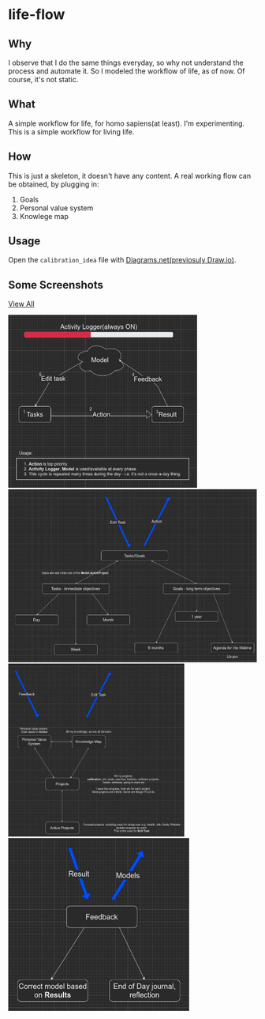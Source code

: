 # life-flow

## Why

I observe that I do the same things everyday, so why not understand the process and automate it.
So I modeled the workflow of life, as of now.
Of course, it's not static.

## What

A simple workflow for life, for homo sapiens(at least).
I'm experimenting.
This is a simple workflow for living life.

## How

This is just a skeleton, it doesn't have any content.
A real working flow can be obtained, by plugging in:

1. Goals
2. Personal value system
3. Knowlege map

## Usage

Open the `calibration_idea` file with [Diagrams.net(previosuly Draw.io)](https://app.diagrams.net/).

## Some Screenshots

<a href="https://viewer.diagrams.net/?tags=%7B%7D&target=blank&highlight=0000ff&edit=_blank&layers=1&nav=1&title=calibration_idea.drawio#R%3Cmxfile%20pages%3D%228%22%3E%3Cdiagram%20id%3D%22nVED_cFmHkKYGcl0D_A5%22%20name%3D%22high-level%20view%22%3E3VrZcuI6EP0a6t77AGW8sDwCAZKZJGQGyPaSErZiKxjLyGL9%2BivZMl4BBzKZVB4orJbUkk53H0ltl5TObN0nwLVusAHtkiwZ65JyUZJlWaqr7I9LNoGkKleFxCTIELJIMERbKISSkC6QAb1EQ4qxTZGbFOrYcaBOEzJACF4lm71iOzmqC0yYEQx1YGelD8igViBtaFIkv4TItMKRq5KomYGwsRB4FjDwKiZSuiWlQzCmwdNs3YE2Ry%2FEJejX21O7mxiBDs3pMPYgGUzeOCayZIMJM4zfqCTXbNa%2B%2FYodXuPRjVhqbb7AYUXZ8w3RYg1k1V1HlezJ5P8j4E29UBUbM9AW1AUTs5EzDUY0AAVMl4%2B03GPzlzu6Q4dyX1OXF8t1T2%2F18N3Dj6jbCBATijW9TGzAFPl14dJ%2FTVvKzXI2N%2Bv6y01HRxaZ%2Fi7LO0h3UEVrkwleOAbk%2FatshisLUTh0gc5rV8xzmcyiM1tUZ5EVYC8hoXAdE4nx%2BhDPICUb1iSsDa0u%2FF5uiPIqcqJdGyvmQDUhA8JvzZ3qyLTsQawxLMaMfdD4XQNxCWXWK2Cl%2FhXtPTzJox%2BuXa%2B17xf1xe%2F7M61UrR00EzRY8Imigx32144sJ7ESJtTCJnaAfY2xK%2Bz1BindCOoAC4qT1oRrRB959wobPCg%2B%2BUVNE8WLtdDuFzaxwh0kiMEPSShzmCkCZVpYfIrXRar8UqiLh4eYoKwe8jAPL4gODwAo2JPGwN8fDrLEAT3orwTagKJlku3ynM%2Fv2iIEbGINXIwc6sU033FBFAaymgyDakNKOXKgMXLr3dTO9PSPoTmxoZ1Kcx2CbFK97S7nW2hMpl338vbcAFIPx49ts42Rhw3bbVwu1G28MD6F8hQlaWs1h%2FGaOYxXVf4o5X2MI7R0irBzuic8rW%2Fmj%2BTZUMzB%2BmJIGnfg%2BulMT6gf9ITQ%2Fq82XLf4OcjnJEM8MrcAnof0fKasJmnyMEvuGDHBhxE97mHE0xlQLsiAjYIMGPNPLcc9Q9n7iDLLhFoyOpS01wfrFr3i5760okZKUTWlKAAmo%2BgLsmsPMlYE%2BvT0sLp7u1G21%2ByWUO%2FfXg%2Bave3js3tmWDW%2B1Dmy9qXPkWJ7PGomS3eeldbzr58d%2FeflJdxMnNbk3IOkcngjPEJ16QNZdEjU4uRXkPoqjbr2PvrzS%2BnT5emc2CjIieqX4sS6lKIy7UROVFPHTKVRjBPfe5ytpcaRpY8%2Bzmau%2BdvVy%2FOv1eipPLp31PHVTWdhw3JII8BeJLGPRQAjGJr0eWAj0%2BEBwdyL%2B1yb0xDSgd0SFTNkGLZ%2F54KMusHEV8UdU%2BDC9GrtknbBdbFrVkDv6XDyL1kfwHzV1HFSbmaZL4%2F45PcTXzHQ5Qzo8rcDXWkc324%2BFXQlA7ry7UAvssd%2FKuhqBnT124GupTMT2l8GXcuArn070NP08pmOfqsog5ftYj4dy5uV16w7PS1nHx17%2FvuA1reDvpo6a2nVLPb1P4T9cKPczuWXsWu6T%2B3e21V7u%2B7nYB9eAw20zL1TchOUBer8UmnDV5q9VMYuk76ipNRzgZOWfcx4cc3VSonjtptI3qiTvamlyZFJgxm%2FZzoTj%2F8hj5%2F7scv9gyBMEN1Ujoycj8yexh8PjvxecJZsTazLNTZNFmeFceq8Y5h0nveIaslHfeFBdrntgSVAth%2FdLEr4ZQGyqOQTdi3gwWPGmJBi5jnPDkol7Tcjy1%2BDvtH9ifsFAl0IKF%2BUNAMOXwJl91NeYywIckwusHhrw781lXm%2FCl%2BhhOg%2FvJmD%2BfoB%2B2FHh2VQDhpSi3WuZFes8q5DyDXOMIExe3EVFoGviaXmJBaMt86g8fjwfNN0Jkva6W8RusquPrimYif%2BwhIcgz3F%2F8nXUEcSP2n%2BZobXOX7KhfyH2Dwn2V7Lu7mfkmzP8LkzGM3nzXG3PhuUu3A8mL%2Bys0yWz2vfbxNt%2Fr1Do103H5fNH5O31vB%2B80CftckI5W6iKcxN5rnunoXuPpsQuJZ2M83AtB8TVUtgouTc07VaDij194OyLx2Z2SX%2BBfYKbDglDW7%2FKx1PUHacfqs%2FfXukwKFYv5y9%2FAY46nZaglKKwZZNUMZiYPdhiOSTnGftaCZ8iTNbm%2FzzmsoEY%2BpR9lghxE8ZtYnwcJ5vfEW23cE2Jv4ISrfZ7XR7XAsleArDGvFaPZ0AFRTVxpTiGRPW8hOSB73weByFdFXQRU6ImyI5tXx7FYilM43G9%2Bb2ggHsHLbcRVtuqMo%2By%2FlEGH10lP%2Bi4YBLFjJUnNDy9pHQMoUzwGftLdnUW%2F2r7y1nBkr6M6KP32BYMfr2LMhVR5%2FwKd3%2FAQ%3D%3D%3C%2Fdiagram%3E%3Cdiagram%20id%3D%22djCO8XWZM9nbvtCGziiI%22%20name%3D%22relations%22%3E7Vxbd5u4Fv41Xk0fnMXF18ckbaadaWe6VnJOO48yCFAjIwaEHc%2BvP7pxlXCc2thOch4SGwFC2vvbt0%2FCA%2Fdm%2BfhbCpLoK%2FEhHjiW%2FzhwPwwcx3acEfvgLZuixVYtYYp81VY13KF%2FoWq0VGuOfJg1LqSEYIqSZqNH4hh6tNEG0pSsm5cFBDefmoAQag13HsB663fk00i2zsZW1f4JojAqnmxb6swSFBerhiwCPlnXmtyPA%2FcmJYTKb8vHG4i59Aq5yPtuO86WA0thTHe54SMNfJh%2F%2F%2Fb5r3to%2FyddDu%2FXq6HqZQVwriY8cCaY9XcdENYtGzXdKFFM%2FslJcWKYCUVdsQvsScK0fV2dZ99C%2FumBPGOaY6pJIaCIxOwrCfiQU%2FKTq0o9iI1YPkvepoRVPtaBPlOIOiQpjUhIYoA%2FVq3XKcljH%2FJpWuyouuYLIQlrtFnjT0jpRqEL5JSwpogusToLHxH9Ufv%2BN%2B%2FqcqyOPjyqnsXBpjiIabr5UT%2Bo3cUPq9vEUXEfn6saiD0p58sn2alX1ZSRPPXUVX9nHzbB71%2F%2F%2FGl9nyGMxncPP0ihTArSENItSndK9DG7hWQJ2fjYfSnETE%2Br5jiAsp%2BwvK689RtBAiKlsY9deY%2BydbcwhaIPOTB1W4VU9qU2jqpJ4Pc5WJ72B%2BY1Es%2FPKEOUY60jGEsg%2B7knOmaCywLgUcIlJJ%2B5SCtI74b0fnDcC4pPgFp7Zoatgp91aVmOAuDeSHaaSLad3ZBc9VRcSIIgg%2FuifZvYamAPCcC698SYhUruJdcRovAuAUIZaxaum9gx%2B6UVTCl83K7jTpXMraYYnYkS47qKpKVoo1oUnVndKmvI8bkuwu3PQ0RssK%2FPzg8Trbqj0A52P%2BonWo1mLXC6x41Wsx4zL55widSLguzhtLC0Xyssp3vCci8%2F5oz7Q08IY5hK%2FNySnCY53RlBR0zVq%2FT8Oc6vAlaJzYMnOXuhqivJ2dfbuXYroxkf19s5Gl7LKvCMEhathDl9xjLSBBcT6dvrtfRF9v68BDketfA2O7Ug9eJQBceXJUh3dGpBFsxcTZJ%2BnqI45A%2FzFNFTCyIvg85p6%2B64hbFR0PNdY0YHhPaNGXbLGU6OHDPsHpMcFKjsmE3pponXs2Jv%2BkmfTwHSST8gdVqJzaw%2F0hGEN2Q4XqW%2F3f93%2FIW41398pXho90gp5In%2Fa3n4CyIY%2BoWiWWUd%2FHeNSLSU6%2FlVdB6U%2Fts22VY6c1a5S5v%2Bm9gnT1100jSA0F8A77wkp9UhZyA63c%2FFTHQ8fy4XP2Tqt0JgUFsbaYmVCYU25ZfRlDzAG4JJylpiEnOZBwjjVhPAKIzZoceECFn7NRcx8gC%2BUieWyPdxl8KaLvEQ6LZnDRWV67w1Fc0NGmrTjIfT0ETTECahIQE%2FJ2BPpycHtk7EdmH3rCTnnlpwjs7pHHYxxVqCeHOG1OMxdgkcMC0qt808uS3ANSNw7zpy0l5NPTb5qId9FK%2BYIEm6GTKQgZDFk3My9nbmxKqc8amtXY%2F%2FL8JN2s7JUydHD8wBS2yEfwOhJM7k2n2bevDIMsFQ5lVP5lG750cpZC4YLERX3Nkk3PDErMfXg%2FEH3hdzfpnSzDNStF7i3HhH%2FY1601%2BPS7Vlif%2F%2Fwn6LAqa7RrB5TxGstVdgfuQA5trHQcLZs407I8Ht4Hj2phvbkdlqu52%2BoXAMvnH3lPsLWEDcXxzqDChqu7e6eVAW33VQbTGlzvAztC7tqWU3dFwsXp8vGejoi5tnyWu189r5yVeFHZ1HfRHr6%2B0saTY%2FtSRdnQ54EQvsWsFg7Zpw9idKvWB4to93Onz8EvDJLyAfN%2FtjSTyUK6ARSP01E5s8EhQuoF404DNv1yUsl2AxOOKdLNUrPxcPMVljEeSZwtNi9O8vjR3ciisyiDky8kw9VHQrhpax0bDkxrnN%2BPs6qsMFodGl3td9BFMxkmpmqjIVOyAjwAXGEpmMf2JC2FM38nl6X%2BgS8gEzF6BkwOuyYYvgVr0bhrJr5Hy1xZs9bxmTa6i%2By0qtbkzz3oxJj40ewRh6rVeSBGAMOpWw8jk0SULRkgmf36nz6q9VqTNNp66BjDLptLeK3NUr8ox1zaeFoAcLrWISIm%2FIUkUfSWWbjV44l8r9WUsIhJMV7kja%2Fka5ArM3u48QdzXiX5JCD0kXY%2FkwQDH0L98MVGy3hRXDZjXHMiBl0htS9Pyu%2BQ7iG9FMe7VyaumamRoUc4jVSuMmDD1bFOYjYq7Yi4W7zPUBxX5p4Wi5QJ5QIatclzB%2BOxqdzZoaNfKk45688pZ9NS9viWB0zE3eZsmZ3lxtiSxMSZ50Tn8XPuSZa06jqauJZVS8eBI13nmf9uS9C6j2QXbZPJZ%2FAknCQnRm2Pbp8PP3RDiZFU8LLkjCt4jK9ZpskzF%2FMyjfsOKuCsUezn11HlF1JWKu5L3evVt2rxZ5oEox9tiB2u3qMAzo%2BTq6LTbRbcXjpg1PdazaBhOe9mbC%2B9fszqgDqt9ZDftOFrMFSooAKFsUGt3b11%2BAPgsrNTS4Rw2FjslxndqhTww71KYTg1icybgvK%2Bk0Eh%2BtjDbCkTpU4ORGojyZbiRFR1kC4mcFBovT5KFYT2O1okDklfDmrGgEeOuzKhf9%2Bd2yFQGoLAr%2FyWGmmIaMnRa8W8AtTOa6WDBNwpTL1RcRS6TBpxBgWUqiIEBejqkxJRaVagRWBavHsuFUhZ9ELUIgMYJcEHpAdqImxaxvmBAM0vo8lUvZwnFVLVe0dEQLGKI4lk8msRi5eslCMnB8TheFHNb8H99Eyh%2FHARbJG9M8jjnuOXc4AUueEcaLLDE%2Bu%2BbwpOJ3BMPTOrd2TSQ%2B8%2BlXr1xz72xdFl%2BkZOLGFar2tLaSCQvI9IkENVEWRnmMGJyELD2YVJRGIdCCb1cyVXECiHKpLHhrLKsckm9Q8oKuZdcqgbeKYfzMs4IarfEqBctaTLnUtXx2Ma6L4ryYFmGCSdco49mRJZmXgCkgi4wjOgNF64MqNCmsL1MwHgj%2BGGad6D3hFK5zWgPgu9pPBCgNIB79uccSljiU8E2huFLR9VKL72u30iI%2F4XFceL44vHxitqxZuPxma2eqdEB%2F39VR%2FxHo%2BYHmypcmJqPATUMdStjirQ9LbiiDQPp3EYiFfQ3KooLVL6qBqSsujLVjfeY%2Bgpn0555EtHTvjjBnadRuKliYFadq8KCkR39B6d0Xv6UctvabcMZ6x2okc45OwU9NGW6PbM%2F%2Bu%2BI6C55PZM1zHgKroqcsuKurRZZTu%2FnNlj9d0KmXP32tz5gHZMrzjeWPRlH0WhA1bcieGwqisYn4OwjDZZaUzpkejOG6F4YTsWmIqLUS6%2FQrBNcD9bOXcqVfsukqNvB2EesjYYKKcCgIeSvARCaGT%2BXlC5Fo%2BCR%2BJ1JOgHmQAgsimwEFqrMqSRSZh1xjF41eSrK2%2BRvywjuezQLfFxkv5WGrl3X5F0igPWENTtMYDCt1I9Pra70RaIYXDA5IoG0kSgbFLj4Jspj%2FHusBosbrQ4fhfZNy%2BWPPEMIOqx%2B9lTsgq98Odj%2F%2BDw%3D%3D%3C%2Fdiagram%3E%3Cdiagram%20id%3D%22CnGAGkjXtantocHm_Rao%22%20name%3D%22Activity%20Logger%22%3EtVXbUtswEP0az7QPYXyF9JGE0KYzEKbQ2xOj2BtbgywZSU4CX99dWyYEpZ1Cp0%2BSzq5Xq3OO5CCZ1tuPmjXVhSpABHFYbIPkLIjjODxJcSDkwSFJ5JBS86LHoh1wzR%2FBgaFDW16A2Uu0SgnLm30wV1JCbvcwprXa7KetlNjftWEleMB1zoSPfueFrXp0nIU7%2FBPwshp2jkIXqdmQ7ABTsUJtnkHJLEimWinbz%2BrtFASxN%2FAyK25PZovRfHSR%2Fbz5cS%2By20s76oudv%2BaTpyNokPbNpSH8MM8f776dzufzr5%2Fjuy%2F3sBhKr5loHV%2FurPZhILDUqm3%2BsoOhHGgL20PysuVQdscgeg9UDVY%2FYN7w1aCPs90oClOHbHYqZmOHVc8UTAbnMeec8qn6jh2cOIJeoUPikXXFjOFr6M5XN0oSO%2BjvitGgIVe6MDgDJIQOx3LL19zSlEu6VGAZx22nPWdLZnnt8Y%2F0ywKoryhIJpuKW7huWE7RDd5ZxCpbCxdeKWndHYxTXPu6%2FdEGL3X7rT5J5omRHhLj6Tb9ixgHWw49MWYsr4hs2XdaMdNpAYb0YdZqvmwtPUWnQXwssMHJUuOspFl0hDk3zNzhIFkNfkZMGVeaK90J%2BDKcUBjlg3fGMm1HIIv3flZKWbVShR%2FKjjrZmW2pbbVynhJguZJ%2B%2BvFRd1TQJZ1VoMOEn3RCSVNV18iJ8cNjCs%2Fkmmsl6966I%2BqvNTzHcXGJwizOz3t%2FCpWzvhVamVZ3vuSyNJ5j0UN235ZM8FLiXMCKIuQzjk%2F0qYNrXhT08USD4Y%2FujQhx3ShOnWPVbBJkZ1Sptcr0Bn%2Fh92j8H%2F2eZnvPURT5j1F6fMD%2F8Rv8j8vdT6WLPfs3J7Nf%3C%2Fdiagram%3E%3Cdiagram%20id%3D%22cntS2G54vDvxFcAFoPWJ%22%20name%3D%22Tasks%22%3E7Vpbd%2BIqFP41PjorF2P00UvtaVe76rKdWuflLEwwYcSQEqxxfv1AAubm2NZaq2fOk7CBLXzfR%2FaGpGb2FvElBaF%2FS1yIa4bmxjWzXzMMo200%2BI%2BwrFOLbujS4lHkSltmuEe%2FoDRq0rpELowKHRkhmKGwaHRIEECHFWyAUrIqdpsRXPzXEHiwYrh3AK5ax8hlfmptWVpm%2Fwciz1f%2FrGuyZQFUZ2mIfOCSVc5kXtTMHiWEpaVF3INYoKdwGd0O2LN33f0%2BClr%2BetCZmjqup84G7xmyWQKFATus66ZcGlsrvKDL4ZPVgAT8p0vJMnChcKPxGqHMJx4JAL4hJORGnRt%2FQsbWknywZISbfLbAshXGiD2J4d8MS1YnuaZ%2BLF0nlbWszEjApEcuQt4YMLpOvViqOlEDRSVzk9SUnzeCJ0GOyJI6cEc%2FqX4GqAd3%2BbPTfgLOnBAlNZeQLCCfJO9AIQYMvRTVCqTovU2%2FzdAhQXwdhiZ3aF1vSHnKDWqruvKRzlQOy%2FTBC7l5ZKZENe9QUPvICnq7gPYVTFl4XySg1qEFVGD%2BvTTr%2BpF5tv8aolWkPBGm5bRfAF7Kf6oZTcwX0I1CEPCyJ8oPIJpHvFtduFssoIsAg7xMpj95FOeTjNQoPon8wIqMMs0Illc%2BYvA%2BBAmyK56TFPXxMcpeIGUw3omxeqwaZvGxarVlfZUlEQ2VGfi5BKKpfRIvdoWXPlifCZoNrRSkWlU0DfuYaLYqaI4hnJ8JnLplFeBsN78aTvUMy%2BF5y9HwzwNQ69TUqRsVOJviSCIgjc4DU7MEatv6clCtI6cw7zjsnGgKo5tvzWGMk8ph9NaRqf6LmG6eFtPHPn%2Be%2F7nk7VQf%2FA7jY1SblaB4SQBWpxBMAk%2BsCtJF6RxyDuHSOrnzhtroObh1MT8I6HlA2tSKWbJ9zCwZ9J%2BXFxfRCM%2FsO%2FeqHQ%2FvHb9ezeoqSHocyvCDiGwu08FUudV2ItUy98zVNpflh1df9bjb8WDggpp4B0DFRvfFfQNGM8jQAn62JHfy%2Bbokv0xyegXGG46YWBwWdzIl0PgyWBEZgJEX8LLDkYCUG8RikQNwRzYskOviJMbCCP2SihNRLBQ3zslyrG7N6gtfPKxGKcol0Hm%2B9gmgx0rNxcdAVdutLYyYB2CEDn24RuPGuB6vFvi6d2WFnXr1pKzu0vjKk2AKEh9BxEDgiPilkdlG7%2BpWbaru05JXdt86SawbUiKiXu7mbfrHa7cTo%2FpQ13aNItmWviWMNj6J7mg%2BG5HJmKFZ3Iqx4ZNR93qTlf2HDp1cmJR1xLtZbphi4swffBSohgHCWx6re9CeT2S3QispezWPlTfax09jt866GvPP%2FsByboJQJ4kTUUQ1Iux44zKQZ54zfrlSfmVtfuJZ53sE6d00jYoaBlOIiwiLNRcgaz4viWqopyGswzsYjTDOGhXeFy4SowU1OUZSn3lGMArm6f%2B6gAHuMflqxRhwWRi9yys2GE%2BMh%2BsQ283u49Jejh6zYQ85Mf875UmbfEmhFPVkr0j7%2BhebPvodzulqqP1w63n8pQJzooh8EIriDMNY7lq%2BoV21gR0Mogg5f9RGsnNnfFP3COaZuHBpapqlwVmy4ymZw0KL3u%2F23q2mV7dmTivWFqko2wc%2Fr9DtolTLCkwfSZWPKyp%2BTKMkebvkaO%2BvNHg1p%2FEjaF6kmiTYX%2B6T%2BPb5if5wTe8u7t%2FT1hDcTD4od%2BN%2FuR9G7g29JNN99W69sm8OKXduyj7CSz1k3zKaF78B%3C%2Fdiagram%3E%3Cdiagram%20id%3D%22YxMqXrZd3gOxDSr8PaLY%22%20name%3D%22Action%22%3ErVXbctowEP0aP5LxBQN9BHMpbdLcmkmmLx1hLbaCsFxJBsPXR7JkbAMzbWb6Aquz2rPS7lnZCaJtueAoT%2B8YBur4Li6dYOr4vu8O%2B%2BpPIweDeL5nkYQTbLEGeCZHsKBr0YJgEJ2NkjEqSd4FY5ZlEMsOhjhn%2B%2B62NaPdrDlK4AJ4jhG9RF8JlqlBR6Hb4F%2BBJGmd2XOtZ4vqzRYQKcJs34KCmRNEnDFprG0ZAdXVq%2BvyO8YSHfzke3D0esv12zIehT1DNv9MyOkKHDL5f6l9Q71DtLD1mpOMiFR3CYmNuHH8AVU5JyuurERbszKnjEi9IwVdJ60Z4fjR5VahElY9iwsBWDc0078cKCr1uqqqPNStklDqqFRuqQI8ZSJKkkzZsbo4cAXsgEuimju2ji3BWIdPOAhyRKuKylXrnJFMVtIJJ0441VyFZMLIU1OvWSatWr2RWv9jjW0v9DmgbCnM1nwBbAuS61ufRig0IYd6beW0b9R4kljaUuLQYsgOQHKibpqsDNvnavkigN%2Bv3vUY%2BS5FK6AmtO6MvnOn5IM%2FBasdPVOcsdrg9%2FOycdbdfAJRKBrLpVIbOuM0Z6Uk25iUGEmkyKrpVJpSzY4e3u%2BC4616EYaLH7f3X%2BbHt195E%2FYT8QTqyq8oUkSVr5Zv8c2Nn%2FijTGcxzyfL8Wv0%2BNJzW6W3cm%2FpSQ1srs01hXKsnxJ1TsiwNacxRUKQuKu4c1msCaURo4xXlIHrhi6sK2lztoGOx5tOok8LCXDn%2BbqUUUsm4RWV1JieKUl23UfvmnRshgc9H41K%2B%2F6ZSoP%2BTdglEazgMdi49jtzRjXo%2F5VKVr2%2BoKrUfLr6NYGrZUvjNdQ8wYah%2BZIFsw8%3D%3C%2Fdiagram%3E%3Cdiagram%20id%3D%22PjM3zL20g7GNLO9FzXZp%22%20name%3D%22Feedback%22%3E7VldU6M6GP41nTnnwg4E6MdlP3R1Xa1O19V60wmQlqwpwRDasr9%2BEwgCLWLV1unMOdyUvEnekOd98n6kDWOwWH9jMPCuqItIA2juumEMGwAArW2KHymJU4kOdCWZM%2BwqWS4Y4z9ICTUljbCLwtJATinhOCgLHer7yOElGWSMrsrDZpSUVw3gHG0Jxg4k29J77HIvlXYsLZefIzz3spV1TfUsYDZYCUIPunRVEBmnDWPAKOXp22I9QESil%2BFyc99ZBmN4quNVy7309Xh8%2BnySKjt7z5SXLTDk8w%2Brvn7kt%2Betx2FoTE%2BW%2Bs1kaC5ApnoJSaTwUnvlcQbgnNEo2PELMnWIcbSuMi%2B0M7U5goJ7iC4QZ7EYp2YZpvoQRTsrs9cqtyHIZF7Zfoo7ijfzF905NuJFwfMOKxhbUF24SKyyiZeAy3eR1KQ3jP7KwxyNA%2BjI3pU4Y0Lm8QVR3TPqc3VmgCna2zjXmm0T51fx1CvgMyrga%2B8Bvcov1l5DT%2BMe5OLnQvoKJN%2FciGF%2FnvQg2YTxFsZi17wMJCR47ot3RwCHmBBIbLBwAz3VscCuK6f3GQrxH8VDTbQDin2ebNfqN6yh1BVxGqZG2bCR3jmEjRTHOztS3NiDjR5ay87t9Qg9BBh4k0lraTN2tM7AMsrOwKhCql3lDKxDOQNzC6qRHSK2hBxTP3yFxGIpjaEZEVvHSyn14oCK%2FhAd3IvU2vtTXqSKod1DMbTCi%2Fghh74jEdToTIZtlDoSnsKPGcMp0RL4G6BFpOewmXibJz4EBoHcIuJOU8jgQmLr26H8uaZKy0KOsDGsstSR%2BaJPWjpL87Qdj9g%2BTpg2nPLbKwbcK25%2Fv49%2FuaTnZyesADRyRWKnmj71E%2FxeTolEjzLu0Tn1IflBaaAQ%2By2oECvIJJhlU6E15g9yehNYqjkpdA3XSnXSiLOGLzaYzrKy5qTYl09LWtk8wVTGezKnzXeQyM6wxCYZ87aB63xtSCPmoBpUVRIjFpWxNh03%2FWleP4y%2Bny%2B%2Fdfvz0cC970aZPgl5LV0YIjBxZqW0fd9csL6YC7tT4ThNWpe%2FHolJW19s0vZ%2F9XjXpS9HwoXtyioL0xKuEktazxHNOk7SuNgTA4AZrPPOLLSfIeTa0HnKtImPSxWm3XvLuT5gyd1zLlMrJ7%2BgIjLrVaVc51CRuXOkZYLZana7rfxpl3AzK3B7KSRKRQPYB3A1QbUA3F3gQo6SExs%2BSQgjR6SyoSQqxCRi6NB1Qa2Bd%2BaoYTV10C081jbUWrfZNgqPtY38Pi4fKoEHW8CLzF7CjmcKe1k%2BrJDEW7BuERDEBcaiohBlguZT%2Fk%2BfUoKg%2F%2B9rVcTFLB2Yzl9IfI%2B8Tvik5eOyyd46VB8oE%2B5EPT2yf8s7YaARaCOyz9jQc2SlXhsZCPaf0iXFIYVCWXLVDM4E1cBgsr56fmCPrjEfrYdj1rmBPyb5tJ%2BFADy1CRSKkr6MpSR6tun4zvwFptNodPGjPdKclKVlVhfoE4pCVb7OCFqrJEPkH26WbzgEhiF26mPUTCQiA0oEq6VKQ9MsDc2SLIXRJ1Tq0Yf9wbuj2pv5RIEmVfcGmWzntEOtcCOPQ8EdmVrJ9W9eCadplJoECjfmG3pMY0NPu9sserl2u6w3Tbu29Ca8fgGhiuqiWWD7F7BfZkZvJUa19Pcc%2F9HoPd5eDpzL83MU237P%2FiT9jf%2Fpvx%2F6W%2FoGbTtaUys8wPjYcWht6N3Mk%2FZJfyHK%2F1hLNeT%2FTxqnfwE%3D%3C%2Fdiagram%3E%3Cdiagram%20id%3D%22hcnZ3AZQKCcKHHeybnAb%22%20name%3D%22Edit%20Model%22%3E7VhdV%2BIwEP01POLpBxV91AJ6dv3AdV3FF09oUxoJTU0DFH79TtspTcF1RVk9nrM8QOZOMklu7kyiDdudpCeSxOG58ClvWIafNuxOw7Iso92CnwxZFIhpmYiMJPMRq4BrtqQIGohOmU%2BTWkclBFcsroOeiCLqqRpGpBTzerdA8PqsMRnRDeDaI3wTvWW%2BCgv0wDEq%2FJSyUVjObBromZCyMwJJSHwx1yC727BdKYQqWpPUpTxjr%2BTFC4OrfTodNwfq27I%2FMM7nXtAsgvW2GbLagqSR2m1oqwg9I3yKfHUjHwARwFeHLOD7UUxlRCCSC4akAYdTYiJCTtSiJFqKaeTTbDKzYR%2FPQ6bodUy8zDsHbQEWqglHdyAihVqxWmC%2FcofIxIxKRVPtfHHHJ1RMqJLZqtHb2sfDQ%2Fm22mjPKy1YNmKhpoOyH0H5jVahK4qhgSxvwbi9wbgrpMyUD5LD9BuShOanACzDOvY5LOp4CI1R1uhR6g%2BJNy4dsIyV72ucivmZp9K5Me9T0rwXvhrf%2FrgM7O6dX25BI476UEbQjEQEP8cVlwZYQqpQjASkxpkQMTL4SJVaIIVkqkSdX5oydZcN37McNAeaq5Ni6NxYlEYEGyxGtdqtEhjo3mpgbtVG9qlkwBGVCCaKSHWUFdZqYznWYxlleR9NB%2BbB1jpIoGB49AWy8RBh0hF9KR6mSnYSL6pKUk4Um9UL%2Fs4lYn2wRNqvl8hbzlSTlbONqD5JC9autYBD%2B4JFqqpMznplctYqTrFQHLWmqNUy3i4yY%2FM%2B9lm2PnyZfYXqblt1DleV%2FB9U95uEysvhY3F9cjKkvBha3o3ZnmuU7T9NReloJjkbR9DBasVp5Xzhpi0C6pctZ9G4mNQnikC4%2FEVq9eCcLbf%2FeG4vz%2BAV3D65OLs87C3v7uNq2E9N9Q9DTiBQ7islIt2rwdnQeXi46f%2B4%2Bz67Da6Ohk1DIx8lpSkCHqlx1oRnWooVARLYL4uDx0mSMO%2BPwshLQwBVwxVcyDykbRiOQYO8pEgxpjWP2Tl2t5bSX5NYE4rzjE5K7J25bttrub4mv6J2baT6ZpzDNb0bh3uH2qfd3lEJAVPT%2BwfoH4sOvj9lpfu3poMrGZfmRXf2tITMGnfj04tf70wHXUL%2F0%2BEd6bB6hJcyNo09Q%2FtY9tvSw1mLu7Mb9Zl0AKj6e7yIUP1bw%2B7%2BBg%3D%3D%3C%2Fdiagram%3E%3Cdiagram%20id%3D%22Crilr1NEvqzedbkEpHNV%22%20name%3D%22Model%22%3E7VpbV%2Bo6EP41rPMEqxcom0dAwcvWrQfFy4srbUMbaZvuJtz89Sdpk95BVHS71zo%2BaDpJpsnMN19mUhv60F%2BPIxC6F9iGXkNT7HVDP2pomtbT2uwPl2yERFeFxImQncjUTDBBL1AIFSFdIBuSwkCKsUdRWBRaOAigRQsyEEV4VRw2w17xrSFwYEUwsYBXld4hm7qJ9EdHyeQnEDmufLOqiB4fyMFCQFxg41VOpB839GGEMU1a%2FnoIPW49aZfxwy%2Fw1L1VJ%2BZ1X188o9MROWkmykZvmZJuIYIBfbdqfYJMeB4MFNt%2FudQh8YKp1hS%2BXAJvIewl9ko30oAwsPvcD%2BzJ8gAhyGroA0JBRKtil%2FoeE6isOcMBFWhgGNIHcI3ovejj7QfWVlod8XTEAafIh418CGi0uc8%2F5Gbxx2xa%2FCTn7WkvYVeCF5EFdxhJwhZEDqQ7xnWScdAuIFJ4YwyxD9ki2YBVhkMJQzcHQSmLoAcoWhZxDEQ4OKm69A1XGLHtaoqI3aYq1iMit91ViiqSfYtZeeCUFOklPUpJT2KXih7WyO06E8WwrIfoy%2FzxQr1pr5eX8xsNbZ7w42W3qVcQGeFFYENbOBtH1MUODoD3E%2BNQIOwZUroR8AMLiovYlFjM8PeQ66nHYg7P6o9yBJgetuY3Lgpkxwh56ctSELe6nQKOvxbFnSqKa%2B2t7oniveFZAMRbvd%2F%2Bnt7POVV7k1P3hs3nc9jXeH8LORlKgVQ6P76WVDqvn3sOA1r4Ni8sYUThui6tAaZUq9TbU9pF7xQNo0u2zR0amlFzaqhtZbsT9g3BJ%2F821Jdz3Rs6mjrZzOi4S9PNZba6ghHhIZdKmeE2hEK%2FobFXsHUYHlvVwIxYy%2BGtMWaD9X68OoIIBwIDvWYAn4XsIDBJGCNeTJOz%2BhZFOJBitva0p%2BIsZnZajHLgISfgyQnzHIyYgDsHsbywLzp8ZNt8%2BiCCBL0IB%2FEQDTnoYiN2Bo3OEdfFOISI6K8hgypIdmKuDJKtYNA6VdcrOxKGj3h%2BF2nUe34qPD8Rnt9K09xkKxdROAlBzFErVmrsThY%2Fy6KllMioiS2txsBlcjrY6WZ8VxrSSiykVS2lq3UspH0WFquMncPieYBXXnxmacoAEPhH0Ghssf5WK7fLifXXobGW6JWKifvxJJ%2BveZ6ZmHM8sCJMCG%2FEQ2zsAxSQv5KX9%2Ffba%2BjXD%2BCZ5%2FPl1fyXNzuzX4ADTWD4llpDxN%2BEJ9RSumLUEEW3V0cUh7DVrgw2TxQRfmabqqLzwKyw03Wvo0vesP3pQ0nbRQOhtCXP5sppXiWDY2GNzAhsT%2BM4lTxjM2kQurA3SROuYWQhIsjGxaaJIBGj8IyumNXzi%2BEdNYsppJcmxnOhYgVNwnwtnhzGKw6vjTDfJIg4q0Fq7dheKjnl6wFLvhbqihU5jLeEZoptLJUpMxzxNrDcbOWtqsoLHKfH2daUZK8omKGALbrFUy7m6bSDsvrR4eNO%2F4ndFGAaE%2FJ35%2BIPRovMkbtFAmqq1fBp1xLQIeql2j3UXKGyY3MiHgMcxAb9E7cYe18%2BvO69fS8jdlF0%2FjLi53BCn%2FoL%2Fdi91C8HZ7%2Fb0%2BmptOSnX0XdEhj9Mnm8sXkeMKEnD9kkOrk5Ch41fi%2Bw7GgmqOfFrdYO11mnjOgRhLYJrHmOAROF%2BVrWQ8E8eakNKGDq4u8a2oghTRu6VvCo9x%2Bvz4fW%2BckJ3JhB38ym3eTM%2BGR6gCmK%2ByRIl8%2FReP3z%2FOounB1NbeseXROc3KsVQZ0DLHFByJszD64FXga13wHqz8cYMzMGpyH2GOtxlbqidBQ4i7EW4Tks9KhHg%2BGbUfZdrtnLNzbN996zN9PiPv3W1mv1cj%2FdblHxu%2B%2FI2GMO8l8QAsc24rNvAPlAFIxP6ejuQbs5C72uMZguuot%2Fpx%2BMgs7%2FUXCYKFBLFwasmG0puR9Nf19MpFmuDC6jFFyHjIHK8X49Oemt8K1qrgzlWvPJ8cXRfU2VXDnvv0ct1tOrqVCv7v7wEJXErvM7X0lYMcg05atqsp0ufFPF%2F2lFWK3p9IrpRthaEGaYUtnDCgPLW9hJCcNyy6QS8OMSIBEGeMWLBthy%2BJ8TCDy2pXjqmay8JlnldZfURtXC5DZknFyscXI1TU0lw3JLPib%2BlVRHYv3JrEqxWH9I%2FDV3%2Fh9EmiS8djGIq58AjLqvP%2BWcYw8cssfsf1cSvsz%2BBUg%2F%2Fg8%3D%3C%2Fdiagram%3E%3Cdiagram%20id%3D%22GItFWY2TJpl76BVu7uRV%22%20name%3D%22Edit%20Task%22%3E7Vhrc9o4FP01THc%2FsOMngY88w3aThk5oM%2B0XRliyUZEtI4vnr98rWwa%2FmqFNst2d2cwQxJF0ZZ1z7pWgZQ%2FDw61A8eqeY8JaloEPLXvUsizLuHHgTSHHDDEtUyOBoFhjF%2BCRnogGDY1uKSZJaaDknEkal0GPRxHxZAlDQvB9eZjPWXnVGAWkBjx6iNXRJ4rlKkO7rnHBp4QGq3xl09A9IcoHayBZIcz3Bcget%2Byh4FxmrfAwJEyxl%2FMSbGYexndsdvulN90YvfnHh7idBZv8yJTzFgSJ5E%2BHPn05zqW9wZHfuzvNFk9OMF3koXeIbTVfeq%2FymBMYCL6Nr3yCPBwRkhya5EXLPOyFQfAe4SGR4gjj9CzHdrN52nZWT4uwv2hoORpbFfXLByLtm%2BAc%2B8INNDQ9zVSFyXphvP%2Fo8e49QZyhT07INbtlqjoMlh34HEgpctbZbHne0U7SlOjDAMuJD5dOaAXq%2FR6tSUqQEEAQ5VGiniSCf%2B%2FmKFkn7%2FJl4KmzlbJ5NaFApwgTtQUTuvcrKsljjDzVu4fkBmwlQ6a764I%2B64%2BqoN8VzmzQyWrSyXkFnRofua7TGFNgbSJIyHckJZf4PvUoSWWTiuQambBdWWYMMRpE0PZgGhEAKFIoFJq%2B7ggpxmr6QBDQXDvdgM8xp5FMt%2BkOWu5IxdpKnvkiDa1k1ZXT7L6FOHnx7lyZRfZbidP5l9Yb8%2BaKetPo4%2B4rUJWY4fSwb0fHSfh58I11zdOfozerN32ML66H81SoTyuVF%2F5WboVqtOEVqQSAcx%2FBToaKCELW6lSEJVa%2FsiJ1viN5XdpfV4LcmnQzhqIK20WC%2F4PF53odznfJUoaZbj3Dzsn0wlr0KSHiYflNXSctg6ElYa96YKtL8m%2Fwghz6%2FdlUYDRaZytjJBHETC%2Br1gTMYw2HgjJhfhjvNieCl%2BtxPP3w%2BTJtjkRANAOLJbhnnfXlvvvr63qz33UfFnfy4eQ74%2B6eLtvFGqd9WnAV3F9j1fQZOfTVzRqek0RYN0ceQ0lCvbLvqubwKWNDzsDGKqRtGK5BfMATKfialHrM0WDYaKfnKjnBpdv8s0ntNpglxwRhSNJd%2BTtAk4P0CjOVJQWvdsvHgVvxYMK3wiN6UvHOXYljV48Vq%2FdHr%2FB3c1OOK1PVa3FTe59JaHI8fCyY%2Fh9Ignl2fvys%2BT2wlXXrOrvR7jDx%2BhM%2Be3r%2FQvMXDfO%2F%2BV9gfqdTMW21Al%2FrfrcSqFOJ85puV%2Ff78zfxLMLlBw17%2FDc%3D%3C%2Fdiagram%3E%3C%2Fmxfile%3E" target="_blank">View All</a>

<img src="screenshots/calibration_idea-High-level%20view.jpg" height="350px">
<img src="screenshots/calibration_idea-Tasks.jpg" height="350px">
<img src="screenshots/calibration_idea-Model.jpg" height="350px">
<img src="screenshots/calibration_idea-Feedback.jpg" height="350px">
